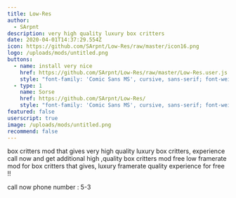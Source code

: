 ```yaml
---
title: Low-Res
author:
  - SArpnt
description: very high quality luxury box critters
date: 2020-04-01T14:37:29.554Z
icon: https://github.com/SArpnt/Low-Res/raw/master/icon16.png
logo: /uploads/mods/untitled.png
buttons:
  - name: install very nice
    href: https://github.com/SArpnt/Low-Res/raw/master/Low-Res.user.js
    style: "font-family: 'Comic Sans MS', cursive, sans-serif; font-weight: normal;"
  - type: 1
    name: Sorse
    href: https://github.com/SArpnt/Low-Res/
    style: "font-family: 'Comic Sans MS', cursive, sans-serif; font-weight: normal;"
featured: false
userscript: true
image: /uploads/mods/untitled.png
recommend: false
---
```

box critters mod that gives very high quality luxury box critters, experience
call now and get additional high ,quality box critters mod free low framerate
mod for box critters that gives, luxury framerate quality experience for free
!!

call now phone number : 5-3



